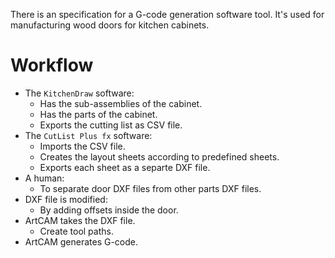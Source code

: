 There is an specification for a G-code generation software tool. It's used for manufacturing wood doors for kitchen cabinets.

# Workflow

* The `KitchenDraw` software:
   * Has the sub-assemblies of the cabinet.
   * Has the parts of the cabinet.
   * Exports the cutting list as CSV file.
* The `CutList Plus fx` software:
   * Imports the CSV file.
   * Creates the layout sheets according to predefined sheets.
   * Exports each sheet as a separte DXF file.
* A human:
   * To separate door DXF files from other parts DXF files.
* DXF file is modified:
   * By adding offsets inside the door.
* ArtCAM takes the DXF file.
   * Create tool paths.
* ArtCAM generates G-code.
